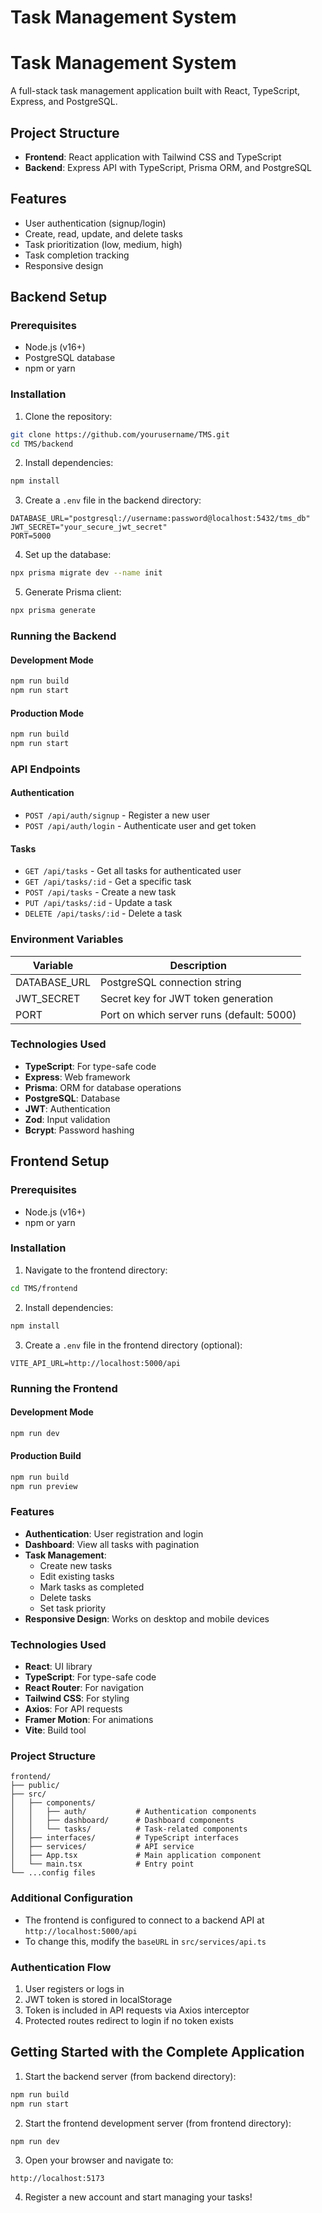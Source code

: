 
# Task Management System

# Task Management System

A full-stack task management application built with React, TypeScript, Express, and PostgreSQL.

## Project Structure

- **Frontend**: React application with Tailwind CSS and TypeScript
- **Backend**: Express API with TypeScript, Prisma ORM, and PostgreSQL

## Features

- User authentication (signup/login)
- Create, read, update, and delete tasks
- Task prioritization (low, medium, high)
- Task completion tracking
- Responsive design

## Backend Setup

### Prerequisites

- Node.js (v16+)
- PostgreSQL database
- npm or yarn

### Installation

1. Clone the repository:
```bash
git clone https://github.com/yourusername/TMS.git
cd TMS/backend
```

2. Install dependencies:
```bash
npm install
```

3. Create a `.env` file in the backend directory:
```
DATABASE_URL="postgresql://username:password@localhost:5432/tms_db"
JWT_SECRET="your_secure_jwt_secret"
PORT=5000
```

4. Set up the database:
```bash
npx prisma migrate dev --name init
```

5. Generate Prisma client:
```bash
npx prisma generate
```

### Running the Backend

#### Development Mode
```bash
npm run build
npm run start
```

#### Production Mode
```bash
npm run build
npm run start
```

### API Endpoints

#### Authentication
- `POST /api/auth/signup` - Register a new user
- `POST /api/auth/login` - Authenticate user and get token

#### Tasks
- `GET /api/tasks` - Get all tasks for authenticated user
- `GET /api/tasks/:id` - Get a specific task
- `POST /api/tasks` - Create a new task
- `PUT /api/tasks/:id` - Update a task
- `DELETE /api/tasks/:id` - Delete a task

### Environment Variables

| Variable | Description |
|----------|-------------|
| DATABASE_URL | PostgreSQL connection string |
| JWT_SECRET | Secret key for JWT token generation |
| PORT | Port on which server runs (default: 5000) |

### Technologies Used

- **TypeScript**: For type-safe code
- **Express**: Web framework
- **Prisma**: ORM for database operations
- **PostgreSQL**: Database
- **JWT**: Authentication
- **Zod**: Input validation
- **Bcrypt**: Password hashing

## Frontend Setup

### Prerequisites

- Node.js (v16+)
- npm or yarn

### Installation

1. Navigate to the frontend directory:
```bash
cd TMS/frontend
```

2. Install dependencies:
```bash
npm install
```

3. Create a `.env` file in the frontend directory (optional):
```
VITE_API_URL=http://localhost:5000/api
```

### Running the Frontend

#### Development Mode
```bash
npm run dev
```

#### Production Build
```bash
npm run build
npm run preview
```

### Features

- **Authentication**: User registration and login
- **Dashboard**: View all tasks with pagination
- **Task Management**: 
  - Create new tasks
  - Edit existing tasks
  - Mark tasks as completed
  - Delete tasks
  - Set task priority
- **Responsive Design**: Works on desktop and mobile devices

### Technologies Used

- **React**: UI library
- **TypeScript**: For type-safe code
- **React Router**: For navigation
- **Tailwind CSS**: For styling
- **Axios**: For API requests
- **Framer Motion**: For animations
- **Vite**: Build tool

### Project Structure

```
frontend/
├── public/
├── src/
│   ├── components/
│   │   ├── auth/           # Authentication components
│   │   ├── dashboard/      # Dashboard components
│   │   └── tasks/          # Task-related components
│   ├── interfaces/         # TypeScript interfaces
│   ├── services/           # API service
│   ├── App.tsx             # Main application component
│   └── main.tsx            # Entry point
└── ...config files
```

### Additional Configuration

- The frontend is configured to connect to a backend API at `http://localhost:5000/api`
- To change this, modify the `baseURL` in `src/services/api.ts`

### Authentication Flow

1. User registers or logs in
2. JWT token is stored in localStorage
3. Token is included in API requests via Axios interceptor
4. Protected routes redirect to login if no token exists

## Getting Started with the Complete Application

1. Start the backend server (from backend directory):
```bash
npm run build
npm run start
```

2. Start the frontend development server (from frontend directory):
```bash
npm run dev
```

3. Open your browser and navigate to:
```
http://localhost:5173
```

4. Register a new account and start managing your tasks!

